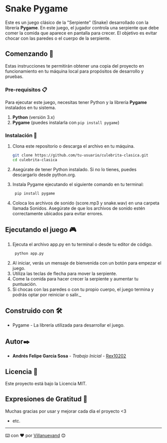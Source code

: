 # Snake Pygame

Este es un juego clásico de la "Serpiente" (Snake) desarrollado con la librería **Pygame**. En este juego, el jugador controla una serpiente que debe comer la comida que aparece en pantalla para crecer. El objetivo es evitar chocar con las paredes o el cuerpo de la serpiente. 

## Comenzando 🚀

Estas instrucciones te permitirán obtener una copia del proyecto en funcionamiento en tu máquina local para propósitos de desarrollo y pruebas.

### Pre-requisitos 📋

Para ejecutar este juego, necesitas tener Python y la librería **Pygame** instalados en tu sistema.

1. **Python** (versión 3.x)
2. **Pygame** (puedes instalarla con `pip install pygame`)

### Instalación 🔧

1. Clona este repositorio o descarga el archivo en tu máquina.

   ```bash
   git clone https://github.com/tu-usuario/culebrita-clasica.git
   cd culebrita-clasica

2. Asegúrate de tener Python instalado. Si no lo tienes, puedes descargarlo desde python.org.
3. Instala Pygame ejecutando el siguiente comando en tu terminal:
   ```bash
    pip install pygame
4. Coloca los archivos de sonido (score.mp3 y snake.wav) en una carpeta llamada Sonidos. Asegúrate de que los archivos de sonido estén correctamente ubicados para evitar errores.

## Ejecutando el juego 🎮
1. Ejecuta el archivo app.py en tu terminal o desde tu editor de código.
   ```bash
    python app.py
2. Al iniciar, verás un mensaje de bienvenida con un botón para empezar el juego.
3. Utiliza las teclas de flecha para mover la serpiente.
4. Come la comida para hacer crecer la serpiente y aumentar tu puntuación.
5. Si chocas con las paredes o con tu propio cuerpo, el juego termina y podrás optar por reiniciar o salir._

## Construido con 🛠️
* Pygame - La librería utilizada para desarrollar el juego.

## Autor✒️

* **Andrés Felipe García Sosa** - *Trabajo Inicial* - [Rex10202](https://github.com/rex10202)

## Licencia 📄

Este proyecto está bajo la Licencia MIT.

## Expresiones de Gratitud 🎁
Muchas gracias por usar y mejorar cada día el proyecto <3
* etc.



---
⌨️ con ❤️ por [Villanuevand](https://github.com/Villanuevand) 😊
